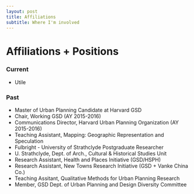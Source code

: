 ```yaml
---
layout: post
title: Affiliations
subtitle: Where I'm involved
---
```


# Affiliations + Positions

### Current
*  Utile


### Past
*  Master of Urban Planning Candidate at Harvard GSD
*  Chair, Working GSD (AY 2015-2016)
*  Communications Director, Harvard Urban Planning Organization (AY 2015-2016)
*  Teaching Assistant, Mapping: Geographic Representation and Speculation
*  Fulbright - University of Strathclyde Postgraduate Researcher
*  U. Strathclyde, Dept. of Arch., Cultural & Historical Studies Unit
*  Research Assistant, Health and Places Initiative (GSD/HSPH)
*  Research Assistant, New Towns Research Initiative (GSD + Vanke China Co.)
*  Teaching Assitant, Qualitative Methods for Urban Planning Research
*  Member, GSD Dept. of Urban Planning and Design Diversity Committee
